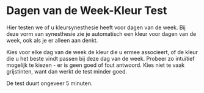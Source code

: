 # Dagen van de Week-Kleur Test

Hier testen we of u kleursynesthesie heeft voor dagen van de week. Bij deze vorm van synesthesie zie je automatisch een kleur 
voor dagen van de week, ook als je er alleen aan denkt. 

Kies voor elke dag van de week de kleur die u ermee associeert, 
of de kleur die u het beste vindt passen bij deze dag van de week. 
Probeer zo intuïtief mogelijk te kiezen - er is geen goed of fout antwoord.
Kies niet te vaak grijstinten, want dan werkt de test minder goed.

De test duurt ongeveer 5 minuten.

<nextbutton />
